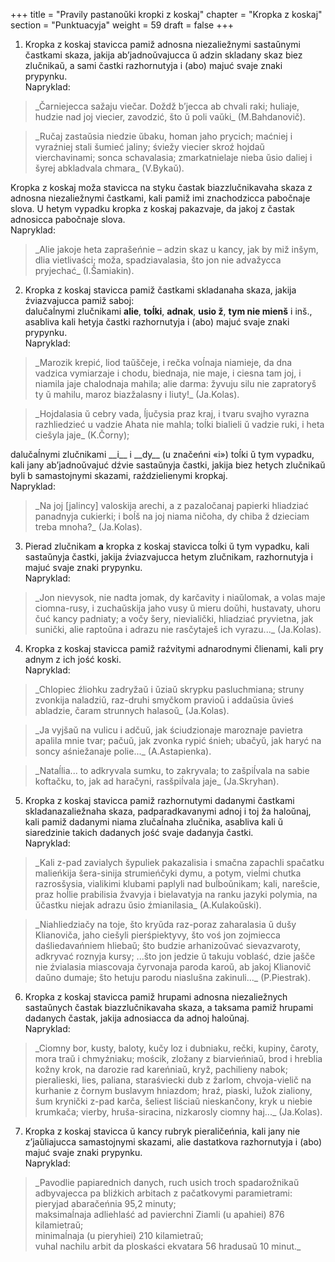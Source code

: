 +++
title = "Pravily pastanoŭki kropki z koskaj"
chapter = "Kropka z koskaj"
section = "Punktuacyja"
weight = 59
draft = false
+++

1. Kropka z koskaj stavicca pamiž adnosna niezaliežnymi sastaŭnymi častkami skaza, jakija ab’jadnoŭvajucca ŭ adzin skladany skaz biez zlučnikaŭ, a sami častki razhornutyja i (abo) majuć svaje znaki prypynku.
<br>Napryklad:
<blockquote>_Čarniejecca sažaju viečar. Doždž b’jecca ab chvali raki; huliaje, hudzie nad joj viecier, zavodzić, što ŭ poli vaŭki_ (M.Bahdanovič).</blockquote>
<blockquote>_Ručaj zastaŭsia niedzie ŭbaku, homan jaho prycich; maćniej i vyraźniej stali šumieć jaliny; śviežy viecier skroź hojdaŭ vierchavinami; sonca schavalasia; zmarkatnielaje nieba ŭsio daliej i šyrej abkladvala chmara_ (V.Bykaŭ).</blockquote>
Kropka z koskaj moža stavicca na styku častak biazzlučnikavaha skaza z adnosna niezaliežnymi častkami, kali pamiž imi znachodzicca pabočnaje slova. U hetym vypadku kropka z koskaj pakazvaje, da jakoj z častak adnosicca pabočnaje slova.
<br>Napryklad:
<blockquote>_Alie jakoje heta zaprašeńnie – adzin skaz u kancy, jak by miž inšym, dlia vietlivaści; moža, spadziavalasia, što jon nie advažycca pryjechać_ (I.Šamiakin).</blockquote>

2. Kropka z koskaj stavicca pamiž častkami skladanaha skaza, jakija źviazvajucca pamiž saboj:
<br>dalučaĺnymi zlučnikami __alie__, __toĺki__, __adnak__, __usio ž__, __tym nie mienš__ i inš., asabliva kali hetyja častki razhornutyja i (abo) majuć svaje znaki prypynku.
<br>Napryklad:
<blockquote>_Marozik krepić, liod taŭščeje, i rečka voĺnaja niamieje, da dna vadzica vymiarzaje i chodu, biednaja, nie maje, i ciesna tam joj, i niamila jaje chalodnaja mahila; alie darma: žyvuju silu nie zapratoryš ty ŭ mahilu, maroz biazžalasny i liuty!_ (Ja.Kolas).</blockquote>
<blockquote>_Hojdalasia ŭ cebry vada, ĺjučysia praz kraj, i tvaru svajho vyrazna razhliedzieć u vadzie Ahata nie mahla; toĺki bialieli ŭ vadzie ruki, i heta ciešyla jaje_ (K.Čorny);</blockquote>
dalučaĺnymi zlučnikami __i__ i __dy__ (u značeńni «i») toĺki ŭ tym vypadku, kali jany ab’jadnoŭvajuć dźvie sastaŭnyja častki, jakija biez hetych zlučnikaŭ byli b samastojnymi skazami, raździelienymi kropkaj.
<br>Napryklad:
<blockquote>_Na joj [jalincy] valoskija arechi, a z pazaločanaj papierki hliadziać panadnyja cukierki; i boĺš na joj niama ničoha, dy chiba ž dzieciam treba mnoha?_ (Ja.Kolas).</blockquote>

3. Pierad zlučnikam __a__ kropka z koskaj stavicca toĺki ŭ tym vypadku, kali sastaŭnyja častki, jakija źviazvajucca hetym zlučnikam, razhornutyja i majuć svaje znaki prypynku.
<br>Napryklad:
<blockquote>_Jon nievysok, nie nadta jomak, dy karčavity i niaŭlomak, a volas maje ciomna-rusy, i zuchaŭskija jaho vusy ŭ mieru doŭhi, hustavaty, uhoru čuć kancy padniaty; a vočy šery, nievialički, hliadziać pryvietna, jak sunički, alie raptoŭna i adrazu nie rasčytaješ ich vyrazu..._ (Ja.Kolas).</blockquote>

4. Kropka z koskaj stavicca pamiž raźvitymi adnarodnymi člienami, kali pry adnym z ich jość koski.
<br>Napryklad:
<blockquote>_Chlopiec źliohku zadryžaŭ i ŭziaŭ skrypku pasluchmiana; struny zvonkija naladziŭ, raz-druhi smyčkom pravioŭ i addaŭsia ŭvieś abladzie, čaram strunnych halasoŭ_ (Ja.Kolas).</blockquote>
<blockquote>_Ja vyjšaŭ na vulicu i adčuŭ, jak ściudzionaje maroznaje pavietra apalila mnie tvar; pačuŭ, jak zvonka rypić śnieh; ubačyŭ, jak haryć na soncy aśniežanaje polie..._ (A.Astapienka).</blockquote>
<blockquote>_Nataĺlia... to adkryvala sumku, to zakryvala; to zašpiĺvala na sabie koftačku, to, jak ad haračyni, rasšpiĺvala jaje_ (Ja.Skryhan).</blockquote>

5. Kropka z koskaj stavicca pamiž razhornutymi dadanymi častkami skladanazaliežnaha skaza, padparadkavanymi adnoj i toj ža haloŭnaj, kali pamiž dadanymi niama zlučaĺnaha zlučnika, asabliva kali ŭ siaredzinie takich dadanych jość svaje dadanyja častki.
<br>Napryklad:
<blockquote>_Kali z-pad zavialych šypuliek pakazalisia i smačna zapachli spačatku malieńkija šera-sinija strumieńčyki dymu, a potym, vieĺmi chutka razrosšysia, vialikimi klubami paplyli nad buĺboŭnikam; kali, narešcie, praz hoĺlie prabilisia žvavyja i bielavatyja na ranku jazyki polymia, na ŭčastku niejak adrazu ŭsio źmianilasia_ (A.Kulakoŭski).</blockquote>
<blockquote>_Niahliedziačy na toje, što kryŭda raz-poraz zaharalasia ŭ dušy Klianoviča, jaho ciešyli pierśpiektyvy, što voś jon zojmiecca daśliedavańniem hliebaŭ; što budzie arhanizoŭvać sievazvaroty, adkryvać roznyja kursy; ...što jon jedzie ŭ takuju voblaść, dzie jašče nie źvialasia miascovaja čyrvonaja paroda karoŭ, ab jakoj Klianovič daŭno dumaje; što hetuju parodu niaslušna zakinuli..._ (P.Piestrak).</blockquote>

6. Kropka z koskaj stavicca pamiž hrupami adnosna niezaliežnych sastaŭnych častak biazzlučnikavaha skaza, a taksama pamiž hrupami dadanych častak, jakija adnosiacca da adnoj haloŭnaj.
<br>Napryklad:
<blockquote>_Ciomny bor, kusty, baloty, kučy loz i dubniaku, rečki, kupiny, čaroty, mora traŭ i chmyźniaku; mościk, zložany z biarvieńniaŭ, brod i hreblia kožny krok, na darozie rad kareńniaŭ, kryž, pachilieny nabok; pieralieski, lies, paliana, staraśviecki dub z žarlom, chvoja-vielič na kurhanie z čornym buslavym hniazdom; hraź, piaski, lužok zialiony, šum krynički z-pad karča, šeliest liściaŭ nieskančony, kryk u niebie krumkača; vierby, hruša-siracina, nizkarosly ciomny haj..._ (Ja.Kolas).</blockquote>

7. Kropka z koskaj stavicca ŭ kancy rubryk pieraličeńnia, kali jany nie z’jaŭliajucca samastojnymi skazami, alie dastatkova razhornutyja i (abo) majuć svaje znaki prypynku.
<br>Napryklad:
<blockquote>_Pavodlie papiarednich danych, ruch usich troch spadarožnikaŭ adbyvajecca pa bliźkich arbitach z pačatkovymi paramietrami:<br>
pieryjad abaračeńnia 95,2 minuty;<br>
maksimaĺnaja adliehlaść ad pavierchni Ziamli (u apahiei) 876 kilamietraŭ;<br>
minimaĺnaja (u pieryhiei) 210 kilamietraŭ;<br>
vuhal nachilu arbit da ploskaści ekvatara 56 hradusaŭ 10 minut._</blockquote>
